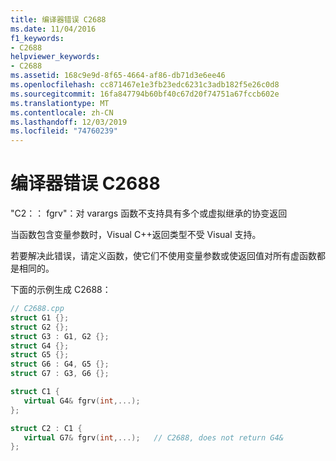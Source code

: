 ```yaml
---
title: 编译器错误 C2688
ms.date: 11/04/2016
f1_keywords:
- C2688
helpviewer_keywords:
- C2688
ms.assetid: 168c9e9d-8f65-4664-af86-db71d3e6ee46
ms.openlocfilehash: cc871467e1e3fb23edc6231c3adb182f5e26c0d8
ms.sourcegitcommit: 16fa847794b60bf40c67d20f74751a67fccb602e
ms.translationtype: MT
ms.contentlocale: zh-CN
ms.lasthandoff: 12/03/2019
ms.locfileid: "74760239"
---
```

# <a name="compiler-error-c2688"></a>编译器错误 C2688

"C2：： fgrv"：对 varargs 函数不支持具有多个或虚拟继承的协变返回

当函数包含变量参数时，Visual C++返回类型不受 Visual 支持。

若要解决此错误，请定义函数，使它们不使用变量参数或使返回值对所有虚函数都是相同的。

下面的示例生成 C2688：

```cpp
// C2688.cpp
struct G1 {};
struct G2 {};
struct G3 : G1, G2 {};
struct G4 {};
struct G5 {};
struct G6 : G4, G5 {};
struct G7 : G3, G6 {};

struct C1 {
   virtual G4& fgrv(int,...);
};

struct C2 : C1 {
   virtual G7& fgrv(int,...);   // C2688, does not return G4&
};
```
